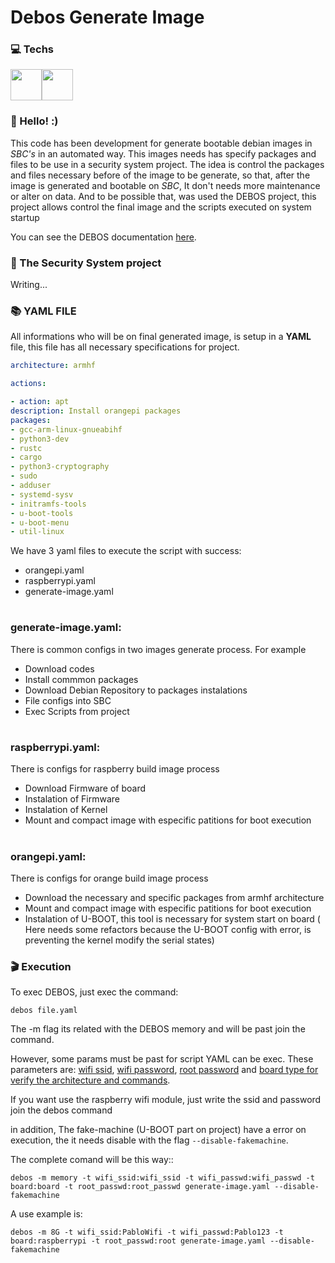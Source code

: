 # Debos Generate Image

### 💻 Techs
<div style="display: flex;">
<br>
<img src="https://www.debian.org/Pics/openlogo-50.png" width="50">
<br>
<img src="https://static.vivaolinux.com.br/imagens/tux-linux.jpg" width="50">
<br>
</div>

### 👋 Hello! :)
This code has been development for generate bootable debian images in <i>SBC's</i> in an automated way. This images needs has specify packages and files to be use in a security system project. The idea is control the packages and files necessary before of the image to be generate, so that, after the image is generated and bootable on <i>SBC</i>, It don't needs more maintenance or alter on data. And to be possible that, was used the DEBOS project, this project allows control the final image and the scripts executed on system startup

You can see the DEBOS documentation <a href="https://github.com/go-debos/debos">here</a>.

### 💾 The Security System project

Writing...

### 📚 YAML FILE

All informations who will be on final generated image, is setup in a <b>YAML</b> file, this
file has all necessary specifications for project.
```yaml
architecture: armhf

actions:

- action: apt
description: Install orangepi packages
packages:
- gcc-arm-linux-gnueabihf
- python3-dev
- rustc
- cargo
- python3-cryptography
- sudo
- adduser
- systemd-sysv
- initramfs-tools
- u-boot-tools
- u-boot-menu
- util-linux
```

We have 3 yaml files to execute the script with success:

<ul>
<li>orangepi.yaml</li>
<li>raspberrypi.yaml</li>
<li>generate-image.yaml</li>
</ul>

# <h3>generate-image.yaml:</h3>

There is common configs in two images generate process. For example
<ul>
<li>Download codes</li>
<li>Install commmon packages</li>
<li>Download Debian Repository to packages instalations</li>
<li>File configs into SBC</li>
<li>Exec Scripts from project</li>
</ul>

# <h3>raspberrypi.yaml:</h3>

There is configs for raspberry build image process

<ul>
<li>Download Firmware of board</li>
<li>Instalation of Firmware</li>
<li>Instalation of Kernel</li>
<li>Mount and compact image with especific patitions for boot execution</li>
</ul>

# <h3>orangepi.yaml:</h3>

There is configs for orange build image process
<ul>
<li>Download the necessary and specific packages from armhf architecture</li>
<li>Mount and compact image with especific patitions for boot execution</li>
<li>Instalation of U-BOOT, this tool is necessary for system start on board (
Here needs some refactors because the U-BOOT config with error, is preventing the kernel modify the serial states)</li>
</ul>

### 🎬 Execution

To exec DEBOS, just exec the command:

```
debos file.yaml
```

The -m flag its related with the DEBOS memory and will be past join the command.

However, some params must be past for script YAML can be exec. These parameters are: <u>wifi ssid</u>, <u>wifi password</u>, <u> root password</u> and <u> board type for verify the architecture and commands</u>.

If you want use the raspberry wifi module, just write the ssid and password join the debos command

in addition, The fake-machine (U-BOOT part on project) have a error on execution, the it needs disable with the flag `--disable-fakemachine`.

The complete comand will be this way::

```
debos -m memory -t wifi_ssid:wifi_ssid -t wifi_passwd:wifi_passwd -t board:board -t root_passwd:root_passwd generate-image.yaml --disable-fakemachine
```

A use example is:
```
debos -m 8G -t wifi_ssid:PabloWifi -t wifi_passwd:Pablo123 -t board:raspberrypi -t root_passwd:root generate-image.yaml --disable-fakemachine
```
